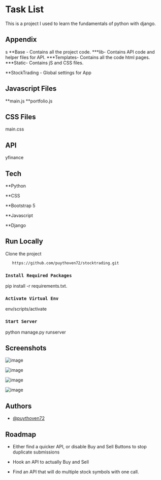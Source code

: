 # Task List

This is a project I used to learn the fundamentals of python with django.


## Appendix

s
**Base - Contains all the project code.
***lib- Contains API code and helper files for API.
***Templates- Contains all the code html pages.
***Static- Contains jS and CSS files.

**StockTrading - Global settings for App




## Javascript Files

**main.js
**portfolio.js





## CSS Files
main.css


## API
yfinance


## Tech

**Python

**CSS

**Bootstrap 5

**Javascript

**Django





## Run Locally

Clone the project

```bash
   https://github.com/puythoven72/stocktrading.git
```






### `Install Required Packages`

pip install -r requirements.txt.

### `Activate Virtual Env`
env/scripts/activate

### `Start Server `

python manage.py runserver







## Screenshots

![image](https://user-images.githubusercontent.com/100236688/194644437-902c2a89-af9d-4cd5-ab48-015a5e7258e5.png)

![image](https://user-images.githubusercontent.com/100236688/194644669-e8f0b916-d18e-4ba0-8694-99b61a0999ee.png)

![image](https://user-images.githubusercontent.com/100236688/194644760-1f648591-8e20-4b44-9b53-8f80fea472b2.png)

![image](https://user-images.githubusercontent.com/100236688/194644970-6ddb1861-8cbd-4645-8214-f6bd63f6ead3.png)


## Authors

- [@puythoven72](https://www.github.com/puythoven72)


## Roadmap

- Either find a quicker API, or disable Buy and Sell Buttons to stop duplicate submissions

- Hook an API to actually Buy and Sell

- Find an API that will do multiple stock symbols with one call.









